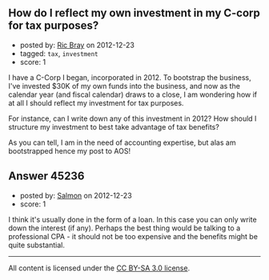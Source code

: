 ## How do I reflect my own investment in my C-corp for tax purposes?

- posted by: [Ric Bray](https://stackexchange.com/users/-1/22225-ric-bray) on 2012-12-23
- tagged: `tax`, `investment`
- score: 1

I have a C-Corp I began, incorporated in 2012.  To bootstrap the business, I've invested $30K of my own funds into the business, and now as the calendar year (and fiscal calendar) draws to  a close, I am wondering how if at all I should reflect my investment for tax purposes.

For instance, can I write down any of this investment in 2012?
How should I structure my investment to best take advantage of tax benefits?

As you can tell, I am in the need of accounting expertise, but alas am bootstrapped hence my post to AOS!


## Answer 45236

- posted by: [Salmon](https://stackexchange.com/users/-1/5445-salmon) on 2012-12-23
- score: 1

I think it's usually done in the form of a loan. In this case you can only write down the interest (if any). Perhaps the best thing would be talking to a professional CPA - it should not be too expensive and the benefits might be quite substantial. 



---

All content is licensed under the [CC BY-SA 3.0 license](https://creativecommons.org/licenses/by-sa/3.0/).
